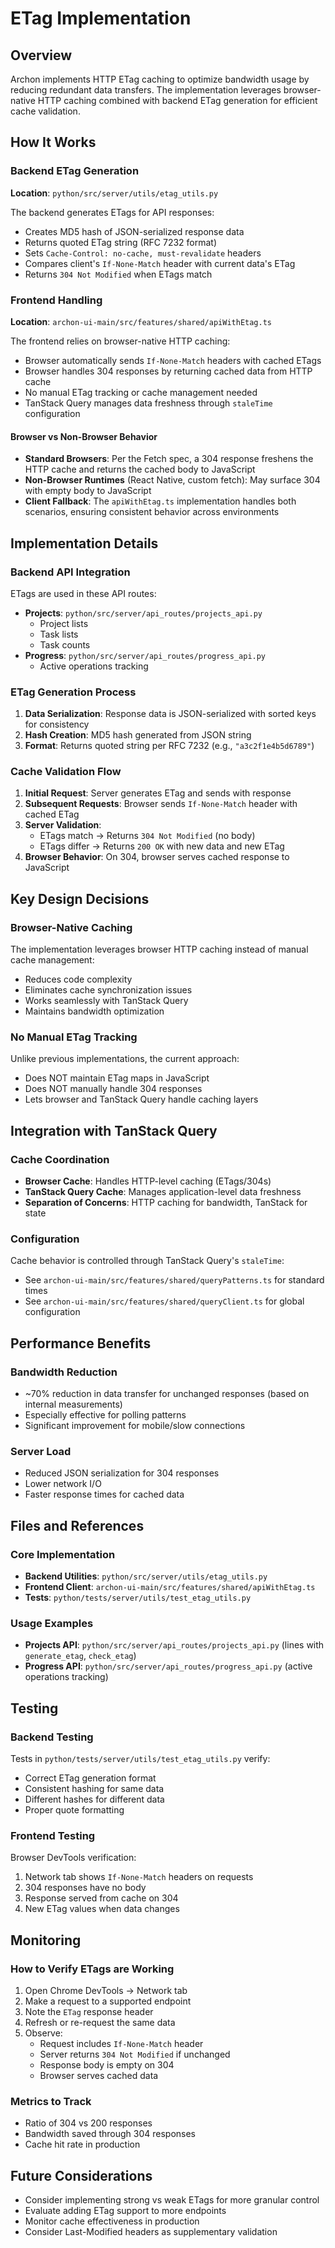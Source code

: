 # ETag Implementation

## Overview

Archon implements HTTP ETag caching to optimize bandwidth usage by reducing redundant data transfers. The implementation leverages browser-native HTTP caching combined with backend ETag generation for efficient cache validation.

## How It Works

### Backend ETag Generation
**Location**: `python/src/server/utils/etag_utils.py`

The backend generates ETags for API responses:
- Creates MD5 hash of JSON-serialized response data
- Returns quoted ETag string (RFC 7232 format)
- Sets `Cache-Control: no-cache, must-revalidate` headers
- Compares client's `If-None-Match` header with current data's ETag
- Returns `304 Not Modified` when ETags match

### Frontend Handling
**Location**: `archon-ui-main/src/features/shared/apiWithEtag.ts`

The frontend relies on browser-native HTTP caching:
- Browser automatically sends `If-None-Match` headers with cached ETags
- Browser handles 304 responses by returning cached data from HTTP cache
- No manual ETag tracking or cache management needed
- TanStack Query manages data freshness through `staleTime` configuration

#### Browser vs Non-Browser Behavior
- **Standard Browsers**: Per the Fetch spec, a 304 response freshens the HTTP cache and returns the cached body to JavaScript
- **Non-Browser Runtimes** (React Native, custom fetch): May surface 304 with empty body to JavaScript
- **Client Fallback**: The `apiWithEtag.ts` implementation handles both scenarios, ensuring consistent behavior across environments

## Implementation Details

### Backend API Integration

ETags are used in these API routes:
- **Projects**: `python/src/server/api_routes/projects_api.py`
  - Project lists
  - Task lists
  - Task counts
- **Progress**: `python/src/server/api_routes/progress_api.py`
  - Active operations tracking

### ETag Generation Process

1. **Data Serialization**: Response data is JSON-serialized with sorted keys for consistency
2. **Hash Creation**: MD5 hash generated from JSON string
3. **Format**: Returns quoted string per RFC 7232 (e.g., `"a3c2f1e4b5d6789"`)

### Cache Validation Flow

1. **Initial Request**: Server generates ETag and sends with response
2. **Subsequent Requests**: Browser sends `If-None-Match` header with cached ETag
3. **Server Validation**:
   - ETags match → Returns `304 Not Modified` (no body)
   - ETags differ → Returns `200 OK` with new data and new ETag
4. **Browser Behavior**: On 304, browser serves cached response to JavaScript

## Key Design Decisions

### Browser-Native Caching
The implementation leverages browser HTTP caching instead of manual cache management:
- Reduces code complexity
- Eliminates cache synchronization issues
- Works seamlessly with TanStack Query
- Maintains bandwidth optimization

### No Manual ETag Tracking
Unlike previous implementations, the current approach:
- Does NOT maintain ETag maps in JavaScript
- Does NOT manually handle 304 responses
- Lets browser and TanStack Query handle caching layers

## Integration with TanStack Query

### Cache Coordination
- **Browser Cache**: Handles HTTP-level caching (ETags/304s)
- **TanStack Query Cache**: Manages application-level data freshness
- **Separation of Concerns**: HTTP caching for bandwidth, TanStack for state

### Configuration
Cache behavior is controlled through TanStack Query's `staleTime`:
- See `archon-ui-main/src/features/shared/queryPatterns.ts` for standard times
- See `archon-ui-main/src/features/shared/queryClient.ts` for global configuration

## Performance Benefits

### Bandwidth Reduction
- ~70% reduction in data transfer for unchanged responses (based on internal measurements)
- Especially effective for polling patterns
- Significant improvement for mobile/slow connections

### Server Load
- Reduced JSON serialization for 304 responses
- Lower network I/O
- Faster response times for cached data

## Files and References

### Core Implementation
- **Backend Utilities**: `python/src/server/utils/etag_utils.py`
- **Frontend Client**: `archon-ui-main/src/features/shared/apiWithEtag.ts`
- **Tests**: `python/tests/server/utils/test_etag_utils.py`

### Usage Examples
- **Projects API**: `python/src/server/api_routes/projects_api.py` (lines with `generate_etag`, `check_etag`)
- **Progress API**: `python/src/server/api_routes/progress_api.py` (active operations tracking)

## Testing

### Backend Testing
Tests in `python/tests/server/utils/test_etag_utils.py` verify:
- Correct ETag generation format
- Consistent hashing for same data
- Different hashes for different data
- Proper quote formatting

### Frontend Testing
Browser DevTools verification:
1. Network tab shows `If-None-Match` headers on requests
2. 304 responses have no body
3. Response served from cache on 304
4. New ETag values when data changes

## Monitoring

### How to Verify ETags are Working
1. Open Chrome DevTools → Network tab
2. Make a request to a supported endpoint
3. Note the `ETag` response header
4. Refresh or re-request the same data
5. Observe:
   - Request includes `If-None-Match` header
   - Server returns `304 Not Modified` if unchanged
   - Response body is empty on 304
   - Browser serves cached data

### Metrics to Track
- Ratio of 304 vs 200 responses
- Bandwidth saved through 304 responses
- Cache hit rate in production

## Future Considerations

- Consider implementing strong vs weak ETags for more granular control
- Evaluate adding ETag support to more endpoints
- Monitor cache effectiveness in production
- Consider Last-Modified headers as supplementary validation